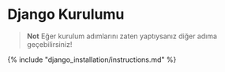 # Django Kurulumu

> **Not** Eğer kurulum adımlarını zaten yaptıysanız diğer adıma geçebilirsiniz!

{% include "django_installation/instructions.md" %}